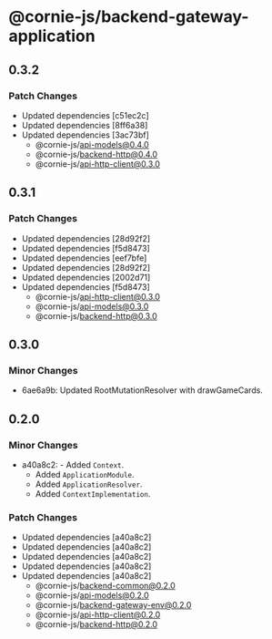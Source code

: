 # @cornie-js/backend-gateway-application

## 0.3.2

### Patch Changes

- Updated dependencies [c51ec2c]
- Updated dependencies [8ff6a38]
- Updated dependencies [3ac73bf]
  - @cornie-js/api-models@0.4.0
  - @cornie-js/backend-http@0.4.0
  - @cornie-js/api-http-client@0.3.0

## 0.3.1

### Patch Changes

- Updated dependencies [28d92f2]
- Updated dependencies [f5d8473]
- Updated dependencies [eef7bfe]
- Updated dependencies [28d92f2]
- Updated dependencies [2002d71]
- Updated dependencies [f5d8473]
  - @cornie-js/api-http-client@0.3.0
  - @cornie-js/api-models@0.3.0
  - @cornie-js/backend-http@0.3.0

## 0.3.0

### Minor Changes

- 6ae6a9b: Updated RootMutationResolver with drawGameCards.

## 0.2.0

### Minor Changes

- a40a8c2: - Added `Context`.
  - Added `ApplicationModule`.
  - Added `ApplicationResolver`.
  - Added `ContextImplementation`.

### Patch Changes

- Updated dependencies [a40a8c2]
- Updated dependencies [a40a8c2]
- Updated dependencies [a40a8c2]
- Updated dependencies [a40a8c2]
- Updated dependencies [a40a8c2]
  - @cornie-js/backend-common@0.2.0
  - @cornie-js/api-models@0.2.0
  - @cornie-js/backend-gateway-env@0.2.0
  - @cornie-js/api-http-client@0.2.0
  - @cornie-js/backend-http@0.2.0
